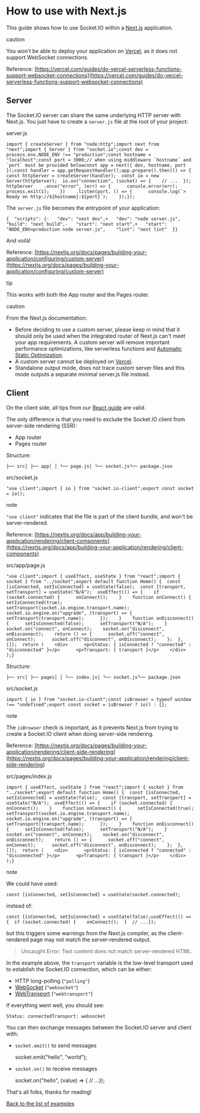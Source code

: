 How to use with Next.js
=======================

This guide shows how to use Socket.IO within a [Next.js](https://nextjs.org/) application.

caution

You won't be able to deploy your application on [Vercel](https://vercel.com), as it does not support WebSocket connections.

Reference: [https://vercel.com/guides/do-vercel-serverless-functions-support-websocket-connections](https://vercel.com/guides/do-vercel-serverless-functions-support-websocket-connections)

Server[​](#server "Direct link to Server")
------------------------------------------

The Socket.IO server can share the same underlying HTTP server with Next.js. You just have to create a `server.js` file at the root of your project:

server.js

    import { createServer } from "node:http";import next from "next";import { Server } from "socket.io";const dev = process.env.NODE_ENV !== "production";const hostname = "localhost";const port = 3000;// when using middleware `hostname` and `port` must be provided belowconst app = next({ dev, hostname, port });const handler = app.getRequestHandler();app.prepare().then(() => {  const httpServer = createServer(handler);  const io = new Server(httpServer);  io.on("connection", (socket) => {    // ...  });  httpServer    .once("error", (err) => {      console.error(err);      process.exit(1);    })    .listen(port, () => {      console.log(`> Ready on http://${hostname}:${port}`);    });});

The `server.js` file becomes the entrypoint of your application:

    {  "scripts": {-   "dev": "next dev",+   "dev": "node server.js",    "build": "next build",-   "start": "next start",+   "start": "NODE_ENV=production node server.js",    "lint": "next lint"  }}

And voilà!

Reference: [https://nextjs.org/docs/pages/building-your-application/configuring/custom-server](https://nextjs.org/docs/pages/building-your-application/configuring/custom-server)

tip

This works with both the App router and the Pages router.

caution

From the Next.js documentation:

*   Before deciding to use a custom server, please keep in mind that it should only be used when the integrated router of Next.js can't meet your app requirements. A custom server will remove important performance optimizations, like serverless functions and [Automatic Static Optimization](https://nextjs.org/docs/pages/building-your-application/rendering/automatic-static-optimization).
*   A custom server cannot be deployed on [Vercel](https://vercel.com/solutions/nextjs).
*   Standalone output mode, does not trace custom server files and this mode outputs a separate minimal server.js file instead.

Client[​](#client "Direct link to Client")
------------------------------------------

On the client side, all tips from our [React guide](/how-to/use-with-react) are valid.

The only difference is that you need to exclude the Socket.IO client from server-side rendering (SSR):

*   App router
*   Pages router

Structure:

    ├── src│ ├── app│ │ └── page.js│ └── socket.js└── package.json

src/socket.js

    "use client";import { io } from "socket.io-client";export const socket = io();

note

`"use client"` indicates that the file is part of the client bundle, and won't be server-rendered.

Reference: [https://nextjs.org/docs/app/building-your-application/rendering/client-components](https://nextjs.org/docs/app/building-your-application/rendering/client-components)

src/app/page.js

    "use client";import { useEffect, useState } from "react";import { socket } from "../socket";export default function Home() {  const [isConnected, setIsConnected] = useState(false);  const [transport, setTransport] = useState("N/A");  useEffect(() => {    if (socket.connected) {      onConnect();    }    function onConnect() {      setIsConnected(true);      setTransport(socket.io.engine.transport.name);      socket.io.engine.on("upgrade", (transport) => {        setTransport(transport.name);      });    }    function onDisconnect() {      setIsConnected(false);      setTransport("N/A");    }    socket.on("connect", onConnect);    socket.on("disconnect", onDisconnect);    return () => {      socket.off("connect", onConnect);      socket.off("disconnect", onDisconnect);    };  }, []);  return (    <div>      <p>Status: { isConnected ? "connected" : "disconnected" }</p>      <p>Transport: { transport }</p>    </div>  );}

Structure:

    ├── src│ ├── pages│ │ └── index.js│ └── socket.js└── package.json

src/socket.js

    import { io } from "socket.io-client";const isBrowser = typeof window !== "undefined";export const socket = isBrowser ? io() : {};

note

The `isBrowser` check is important, as it prevents Next.js from trying to create a Socket.IO client when doing server-side rendering.

Reference: [https://nextjs.org/docs/pages/building-your-application/rendering/client-side-rendering](https://nextjs.org/docs/pages/building-your-application/rendering/client-side-rendering)

src/pages/index.js

    import { useEffect, useState } from "react";import { socket } from "../socket";export default function Home() {  const [isConnected, setIsConnected] = useState(false);  const [transport, setTransport] = useState("N/A");  useEffect(() => {    if (socket.connected) {      onConnect();    }    function onConnect() {      setIsConnected(true);      setTransport(socket.io.engine.transport.name);      socket.io.engine.on("upgrade", (transport) => {        setTransport(transport.name);      });    }    function onDisconnect() {      setIsConnected(false);      setTransport("N/A");    }    socket.on("connect", onConnect);    socket.on("disconnect", onDisconnect);    return () => {      socket.off("connect", onConnect);      socket.off("disconnect", onDisconnect);    };  }, []);  return (    <div>      <p>Status: { isConnected ? "connected" : "disconnected" }</p>      <p>Transport: { transport }</p>    </div>  );}

note

We could have used:

    const [isConnected, setIsConnected] = useState(socket.connected);

instead of:

    const [isConnected, setIsConnected] = useState(false);useEffect(() => {  if (socket.connected) {    onConnect();  }  // ...});

but this triggers some warnings from the Next.js compiler, as the client-rendered page may not match the server-rendered output.

> Uncaught Error: Text content does not match server-rendered HTML.

In the example above, the `transport` variable is the low-level transport used to establish the Socket.IO connection, which can be either:

*   HTTP long-polling (`"polling"`)
*   [WebSocket](https://developer.mozilla.org/en-US/docs/Web/API/WebSockets_API) (`"websocket"`)
*   [WebTransport](https://developer.mozilla.org/en-US/docs/Web/API/WebTransport_API) (`"webtransport"`)

If everything went well, you should see:

    Status: connectedTransport: websocket

You can then exchange messages between the Socket.IO server and client with:

*   `socket.emit()` to send messages

    socket.emit("hello", "world");

*   `socket.on()` to receive messages

    socket.on("hello", (value) => {  // ...});

That's all folks, thanks for reading!

[Back to the list of examples](/get-started/)